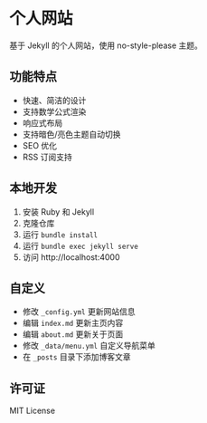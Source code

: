 # 个人网站

基于 Jekyll 的个人网站，使用 no-style-please 主题。

## 功能特点

- 快速、简洁的设计
- 支持数学公式渲染
- 响应式布局
- 支持暗色/亮色主题自动切换
- SEO 优化
- RSS 订阅支持

## 本地开发

1. 安装 Ruby 和 Jekyll
2. 克隆仓库
3. 运行 `bundle install`
4. 运行 `bundle exec jekyll serve`
5. 访问 http://localhost:4000

## 自定义

- 修改 `_config.yml` 更新网站信息
- 编辑 `index.md` 更新主页内容
- 编辑 `about.md` 更新关于页面
- 修改 `_data/menu.yml` 自定义导航菜单
- 在 `_posts` 目录下添加博客文章

## 许可证

MIT License
